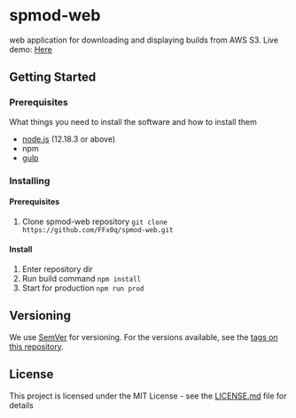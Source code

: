 # spmod-web
web application for downloading and displaying builds from AWS S3.
Live demo: [Here](https://build.spmod.eu/)
## Getting Started
### Prerequisites
What things you need to install the software and how to install them

* [node.js](https://nodejs.org/en/) (12.18.3 or above)
* npm
* [gulp](https://gulpjs.com/)

### Installing
#### Prerequisites
1. Clone spmod-web repository
```git clone https://github.com/FFx0q/spmod-web.git```

#### Install
1. Enter repository dir
2. Run build command
```npm install```
3. Start for production
```npm run prod```
## Versioning
We use [SemVer](http://semver.org/) for versioning. For the versions available, see the [tags on this repository](https://github.com/FFx0q/spmod-web/tags). 

## License
This project is licensed under the MIT License - see the [LICENSE.md](LICENSE.md) file for details